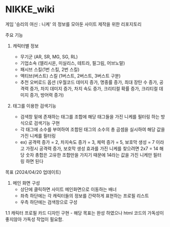 # NIKKE_wiki

게임 '승리의 여신 : 니케' 의 정보를 모아둔 사이트 제작을 위한 리포지토리

주요 기능

1. 캐릭터별 정보
     - 무기군 (AR, SR, MG, SG, RL)
     - 기업소속 (엘리시온, 미실리스, 테트라, 필그림, 어브노말)
     - 패시브 스킬(1번 스킬, 2번 스킬)
     - 액티브(버스트) 스킬 (1버스트, 2버스트, 3버스트 구분)
     - 추천 오버로드 옵션 (우월코드 데미지 증가, 명중률 증가, 최대 장탄 수 증가, 공격력 증가, 차지 데미지 증가, 차지 속도 증가, 크리티컬 확률 증가, 크리티컬 데미지 증가, 방어력 증가)
  
2. 태그를 이용한 검색기능
     - 검색창 밑에 존재하는 태그를 조합에 해당 태그들을 가진 니케를 필터링 하는 방식으로 검색기능 구현
     - 각 태그에 소수를 부여하여 조합된 태그의 소수의 총 곱셈을 실시하여 해당 값을 가진 니케를 필터링
     - ex) 공격력 증가 = 2, 차지속도 증가 = 3, 체력 증가 = 5, 보호막 생성 = 7 이라고 가정시
          공격력 증가, 보호막 생성 효과를 가진 니케를 찾으려면 2x7 = 14
          해당 숫자 총합은 고유한 조합만을 가지기 때문에 14라는 값을 가진 니케만 필터링 하면 된다


목표 (2024/04/20 업데이트)

1. 메인 화면 구성
     - 상단에 클릭하면 사이트 메인화면으로 이동하는 배너
     - 좌측 하단에는 각 캐릭터들의 정보를 간략하게 표현하는 프로필 리스트
     - 우측 하단에는 검색창으로 구성

1.1 캐릭터 프로필 카드 디자인 구현
     - 해당 목표는 완성 하였으나 html 코드의 가독성이 좋지않아 가독성 작업이 필요함.
